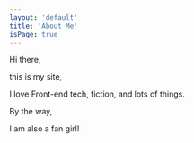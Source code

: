 ```yaml
---
layout: 'default'
title: 'About Me'
isPage: true
---
```


Hi there, 

this is my site,

I love Front-end tech, fiction, and lots of things.

By the way, 

I am also a fan girl!